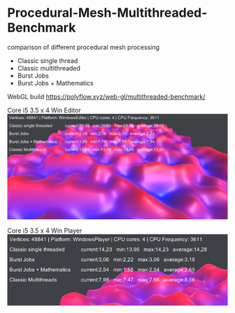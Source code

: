 # Procedural-Mesh-Multithreaded-Benchmark
comparison of different  procedural mesh processing
- Classic single thread
- Classic multithreaded
- Burst Jobs
- Burst Jobs + Mathematics

WebGL build https://polyflow.xyz/web-gl/multithreaded-benchmark/


Core i5 3.5 x 4 Win Editor
![Alt text](/Screenshots/WinEditorCoreI5.jpg?raw=true "Core i5 3.5 x 4 Win Editor")

Core i5 3.5 x 4 Win Player
![Alt text](/Screenshots/WinPLayerCoreI5.jpg?raw=true "Core i5 3.5 x 4 Win Player")